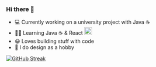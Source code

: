 ### Hi there 👋

- 💻 Currently working on a university project with Java ☕️ <br>
- 🧑‍💻 Learning Java ☕️ & React <img src="https://www.vectorlogo.zone/logos/reactjs/reactjs-icon.svg" width="21px">
- 😀 Loves building stuff with code
- 👀 I do design as a hobby

[![GitHub Streak](https://github-readme-streak-stats.herokuapp.com?user=pawan-live&theme=react&hide_border=true)](https://git.io/streak-stats)

<!--
**pawan-live/pawan-live** is a ✨ _special_ ✨ repository because its `README.md` (this file) appears on your GitHub profile.

Here are some ideas to get you started:

- 🔭 I’m currently working on ...
- 🌱 I’m currently learning ...
- 👯 I’m looking to collaborate on ...
- 🤔 I’m looking for help with ...
- 💬 Ask me about ...
- 📫 How to reach me: ...
- 😄 Pronouns: ...
- ⚡ Fun fact: ...
-->
